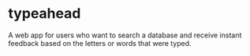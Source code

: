 # typeahead
A web app for users who want to search a database and receive instant feedback based on the letters or words that were typed.
